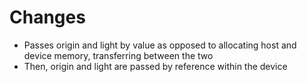 # Changes

* Passes origin and light by value as opposed to allocating host and device memory, transferring between the two
* Then, origin and light are passed by reference within the device
